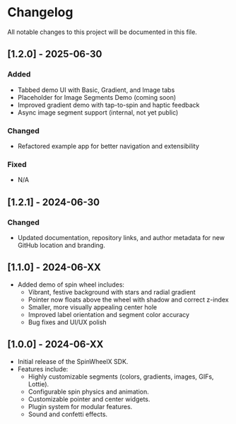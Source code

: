 # Changelog

All notable changes to this project will be documented in this file.

## [1.2.0] - 2025-06-30
### Added
- Tabbed demo UI with Basic, Gradient, and Image tabs
- Placeholder for Image Segments Demo (coming soon)
- Improved gradient demo with tap-to-spin and haptic feedback
- Async image segment support (internal, not yet public)

### Changed
- Refactored example app for better navigation and extensibility

### Fixed
- N/A

## [1.2.1] - 2024-06-30
### Changed
- Updated documentation, repository links, and author metadata for new GitHub location and branding.

## [1.1.0] - 2024-06-XX
- Added demo of spin wheel includes:
  - Vibrant, festive background with stars and radial gradient
  - Pointer now floats above the wheel with shadow and correct z-index
  - Smaller, more visually appealing center hole
  - Improved label orientation and segment color accuracy
  - Bug fixes and UI/UX polish

## [1.0.0] - 2024-06-XX
- Initial release of the SpinWheelX SDK.
- Features include:
  - Highly customizable segments (colors, gradients, images, GIFs, Lottie).
  - Configurable spin physics and animation.
  - Customizable pointer and center widgets.
  - Plugin system for modular features.
  - Sound and confetti effects.
